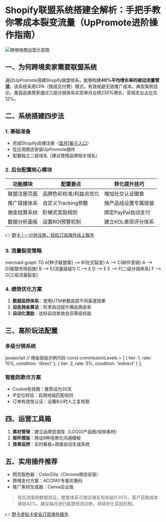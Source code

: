 # Shopify联盟系统搭建全解析：手把手教你零成本裂变流量（UpPromote进阶操作指南）

![跨境电商运营示意图](https://via.placeholder.com/800x400)

## 一、为何跨境卖家需要联盟系统
通过UpPromote搭建Shopify联盟体系，能够构建**40%平均增长率的被动流量管道**。该系统采用CPA（按成交付费）模式，有效规避无效推广成本。典型案例显示，美容品类商家通过三级分销体系实现单月业绩230%增长，营销支出占比仅12%。

## 二、系统搭建四步法
### 1. 基础准备
- 完成Shopify店铺注册（[首月1美元入口](https://bit.ly/3Xq89AJ)）
- 在应用商店安装UpPromote插件
- 配置独立二级域名（建议使用品牌相关域名）

### 2. 后台配置核心模块
| 功能模块        | 配置要点                     | 转化提升技巧               |
|----------------|----------------------------|--------------------------|
| 联盟注册页面    | 品牌色彩校准/利益点优化       | 增加社交认证徽章          |
| 推广链接体系    | 自定义Tracking参数          | 按产品线设置专属链接      |
| 佣金结算系统    | 阶梯式奖励规则               | 绑定PayPal自动支付        |
| 数据分析面板    | 设置ROI预警机制              | 建立KOL表现评分体系       |

👉 [野卡 | 一分钟注册，轻松订阅海外线上服务](https://bbtdd.com/yeka)

### 3. 流量裂变策略
mermaid
graph TD
A[种子联盟客] --> B(社交裂变)
A --> C(邮件营销)
A --> D(联盟市场投放)
B --> E{流量层级1}
C --> E
D --> E
E --> F[二级分销体系]
F --> G[三级流量裂变]


### 4. 绩效优化方案
1. **数据监控体系**：使用UTM参数追踪不同渠道效果
2. **动态佣金算法**：旺季自动提升爆品佣金率
3. **自动化激励**：达标自动发放会员等级权益

## 三、高阶玩法配置
### 多级分销系统
javascript
// 佣金层级示例代码
const commissionLevels = [
  { tier: 1, rate: 15%, condition: 'direct' },
  { tier: 2, rate: 5%, condition: 'indirect' }
];


### 智能防欺诈方案
- Cookie有效期：推荐设为30天
- IP定位校验：启用地域匹配规则
- 订单有效性认证：设置8小时人工复核期

## 四、运营工具箱
1. **素材管理**：建立品牌资源库（LOGO/产品图/视频素材）
2. **邮件模板**：预设9种场景化沟通模板
3. **效果监控**：实时看板+周报自动生成系统

## 五、实用插件推荐
- 网页取色器：ColorZilla（Chrome商店安装）
- 跨境支付方案：ACCPAY专属优惠码
- 推广素材生成器：Canva企业版

> 经实测案例数据验证，整套体系可使店铺复购率提升35%，客户获取成本降低42%。建议每月进行联盟绩效诊断，持续优化奖励机制。

👉 [野卡虚拟卡安全订阅海外服务](https://bbtdd.com/yeka)